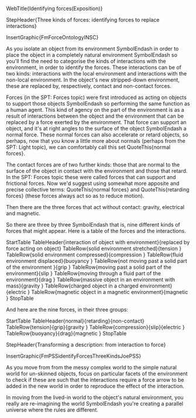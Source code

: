 WebTitle{Identifying forces(Exposition)}

StepHeader{Three kinds of forces: identifying forces to replace interactions}

InsertGraphic{FmForceOntologyINSC}

As you isolate an object from its environment SymbolEndash in order to place the object in a completely natural environment SymbolEndash so you'll find the need to categorise the kinds of interactions with the environment, in order to identify the forces. These interactions can be of two kinds: interactions with the local environment and interactions with the non-local environment. In the object's new stripped-down environment, these are replaced by, respectively, contact and non-contact forces.

Forces (in the SPT: Forces topic) were first introduced as acting on objects to support those objects SymbolEndash so performing the same function as a human agent. This kind of agency on the part of the environment is as a result of interactions between the object and the environment that can be replaced by a force exerted by the environment. That force can support an object, and it's at right angles to the surface of the object SymbolEndash a normal force. These normal forces can also accelerate or retard objects, so perhaps, now that you know a little more about normals (perhaps from the SPT: Light topic), we can comfortably call this set QuoteThis{normal forces}.

The contact forces are of two further kinds: those that are normal to the surface of the object in contact with the environment and those that retard. In the SPT: Forces topic these were called forces that can support and frictional forces. Now we'd suggest using somewhat more apposite and precise collective terms: QuoteThis{normal forces} and QuoteThis{retarding forces} (these forces always act so as to reduce motion).

Then there are the three forces that act without contact: gravity, electrical and magnetic.

So there are three by three SymbolEndash that is, nine different kinds of forces that might appear. Here is a table of the forces and the interactions.

StartTable
TableHeader{interaction of object with environment}{replaced by force acting on object}
TableRow{solid environment stretched}{tension }
TableRow{solid environment compressed}{compression }
TableRow{fluid environment displaced}{buoyancy }
TableRow{not moving past a solid part of the environment }{grip }
TableRow{moving past a solid part of the environment}{slip }
TableRow{moving through a fluid part of the environment}{drag }
TableRow{massive object in an environment with mass}{gravity }
TableRow{charged object in a charged environment}{electric }
TableRow{magnetic object in a magnetic environment}{magnetic }
StopTable

And here are the nine forces, in their three groups:

StartTable
TableHeader{normal}{retarding}{non-contact}
TableRow{tension}{grip}{gravity }
TableRow{compression}{slip}{electric }
TableRow{buoyancy}{drag}{magnetic }
StopTable


StepHeader{Transforming a description: from interaction to force}

InsertGraphic{FmPSSidentifyForcesThreeKindsJoePSS}

As you move from from the messy complex world to the simple natural world for un-skinned objects, focus on particular facets of the environment to check if these are such that the interactions require a force arrow to be added in the new world in order to reproduce the effect of the interaction.

In moving from the lived-in world to the object's natural environment, you really are re-imagining the world SymbolEndash you're creating a parallel universe where the rules are different.

